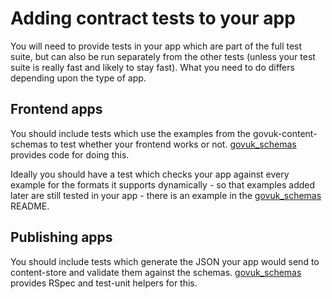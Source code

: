 # Adding contract tests to your app

You will need to provide tests in your app which are part of the full test suite, but can also be run separately from the other tests (unless your test suite is really fast and likely to stay fast). What you need to do differs depending upon the type of app.

## Frontend apps

You should include tests which use the examples from the govuk-content-schemas to test whether your frontend works or not. [govuk_schemas](https://github.com/alphagov/govuk_schemas) provides code for doing this.

Ideally you should have a test which checks your app against every example for the formats it supports dynamically - so that examples added later are still tested in your app - there is an example in the [govuk_schemas](https://github.com/alphagov/govuk_schemas) README.


## Publishing apps

You should include tests which generate the JSON your app would send to content-store and validate them against the schemas. [govuk_schemas](https://github.com/alphagov/govuk_schemas) provides RSpec and test-unit helpers for this.
